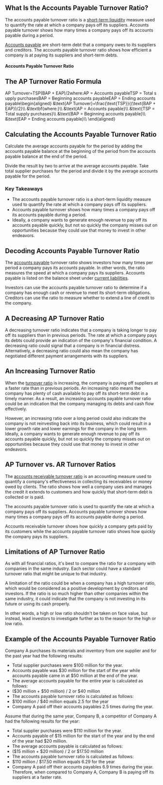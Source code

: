## What Is the Accounts Payable Turnover Ratio?

The accounts payable turnover ratio is a [short-term liquidity](https://www.investopedia.com/terms/q/quickratio.asp) measure used to quantify the rate at which a company pays off its suppliers. Accounts payable turnover shows how many times a company pays off its accounts payable during a period.

[Accounts payable](https://www.investopedia.com/terms/a/accountspayable.asp) are short-term debt that a company owes to its suppliers and creditors. The accounts payable turnover ratio shows how efficient a company is at paying its suppliers and short-term debts.

#### Accounts Payable Turnover Ratio

## The AP Turnover Ratio Formula

AP Turnover\=TSP(BAP + EAP)/2where:AP = Accounts payableTSP = Total supply purchasesBAP = Beginning accounts payableEAP = Ending accounts payable\\begin{aligned} &\\text{AP Turnover}=\\frac{\\text{TSP}}{(\\text{BAP + EAP})/2}\\\\ &\\textbf{where:}\\\\ &\\text{AP = Accounts payable}\\\\ &\\text{TSP = Total supply purchases}\\\\ &\\text{BAP = Beginning accounts payable}\\\\ &\\text{EAP = Ending accounts payable}\\\\ \\end{aligned}

## Calculating the Accounts Payable Turnover Ratio

Calculate the average accounts payable for the period by adding the accounts payable balance at the beginning of the period from the accounts payable balance at the end of the period.

Divide the result by two to arrive at the average accounts payable. Take total supplier purchases for the period and divide it by the average accounts payable for the period.

### Key Takeaways

-   The accounts payable turnover ratio is a short-term liquidity measure used to quantify the rate at which a company pays off its suppliers.
-   Accounts payable turnover shows how many times a company pays off its accounts payable during a period.
-   Ideally, a company wants to generate enough revenue to pay off its accounts payable quickly, but not so quickly the company misses out on opportunities because they could use that money to invest in other endeavors.

## Decoding Accounts Payable Turnover Ratio

The [accounts payable](https://www.investopedia.com/ask/answers/030515/how-are-accounts-payable-listed-companys-balance-sheet.asp) turnover ratio shows investors how many times per period a company pays its accounts payable. In other words, the ratio measures the speed at which a company pays its suppliers. Accounts payable is listed on the balance sheet under [current liabilities](https://www.investopedia.com/terms/c/currentliabilities.asp).  

Investors can use the accounts payable turnover ratio to determine if a company has enough cash or revenue to meet its short-term obligations. Creditors can use the ratio to measure whether to extend a line of credit to the company.

## A Decreasing AP Turnover Ratio

A decreasing turnover ratio indicates that a company is taking longer to pay off its suppliers than in previous periods. The rate at which a company pays its debts could provide an indication of the company's financial condition. A decreasing ratio could signal that a company is in financial distress. Alternatively, a decreasing ratio could also mean the company has negotiated different payment arrangements with its suppliers.

## An Increasing Turnover Ratio

When the [turnover ratio](https://www.investopedia.com/terms/t/turnoverratio.asp) is increasing, the company is paying off suppliers at a faster rate than in previous periods. An increasing ratio means the company has plenty of cash available to pay off its short-term debt in a timely manner. As a result, an increasing accounts payable turnover ratio could be an indication that the company managing its debts and cash flow effectively.

However, an increasing ratio over a long period could also indicate the company is not reinvesting back into its business, which could result in a lower growth rate and lower earnings for the company in the long term. Ideally, a company wants to generate enough revenue to pay off its accounts payable quickly, but not so quickly the company misses out on opportunities because they could use that money to invest in other endeavors.

## AP Turnover vs. AR Turnover Ratios

The [accounts receivable turnover ratio](https://www.investopedia.com/terms/r/receivableturnoverratio.asp) is an accounting measure used to quantify a company's effectiveness in collecting its receivables or money owed by clients. The ratio shows how well a company uses and manages the credit it extends to customers and how quickly that short-term debt is collected or is paid.

The accounts payable turnover ratio is used to quantify the rate at which a company pays off its suppliers. Accounts payable turnover shows how many times a company pays off its accounts payable during a period.

Accounts receivable turnover shows how quickly a company gets paid by its customers while the accounts payable turnover ratio shows how quickly the company pays its suppliers.

## Limitations of AP Turnover Ratio

As with all financial ratios, it's best to compare the ratio for a company with companies in the same industry. Each sector could have a standard turnover ratio that might be unique to that industry.

A limitation of the ratio could be when a company has a high turnover ratio, which would be considered as a positive development by creditors and investors. If the ratio is so much higher than other companies within the same industry, it could indicate that the company is not investing in its future or using its cash properly.

In other words, a high or low ratio shouldn't be taken on face value, but instead, lead investors to investigate further as to the reason for the high or low ratio.

## Example of the Accounts Payable Turnover Ratio

Company A purchases its materials and inventory from one supplier and for the past year had the following results:

-   Total supplier purchases were $100 million for the year.
-   Accounts payable was $30 million for the start of the year while accounts payable came in at $50 million at the end of the year.
-   The average accounts payable for the entire year is calculated as follows:
-   ($30 million + $50 million) / 2 or $40 million
-   The accounts payable turnover ratio is calculated as follows:
-   $100 million / $40 million equals 2.5 for the year
-   Company A paid off their accounts payables 2.5 times during the year.

Assume that during the same year, Company B, a competitor of Company A had the following results for the year:

-   Total supplier purchases were $110 million for the year.
-   Accounts payable of $15 million for the start of the year and by the end of the year had $20 million.
-   The average accounts payable is calculated as follows:
-   ($15 million + $20 million) / 2 or $17.50 million
-   The accounts payable turnover ratio is calculated as follows:
-   $110 million / $17.50 million equals 6.29 for the year
-   Company A paid off their accounts payables 6.9 times during the year. Therefore, when compared to Company A, Company B is paying off its suppliers at a faster rate.